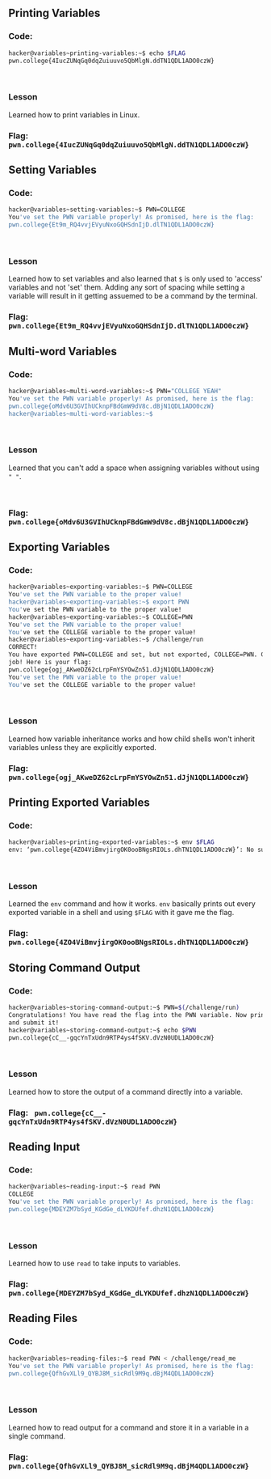 ## Printing Variables

### Code:
```bash
hacker@variables~printing-variables:~$ echo $FLAG
pwn.college{4IucZUNqGq0dqZuiuuvo5QbMlgN.ddTN1QDL1ADO0czW}
```
<br>

### Lesson
Learned how to print variables in Linux.
<br>

### Flag: ```pwn.college{4IucZUNqGq0dqZuiuuvo5QbMlgN.ddTN1QDL1ADO0czW}```

## Setting Variables

### Code:
```bash
hacker@variables~setting-variables:~$ PWN=COLLEGE
You've set the PWN variable properly! As promised, here is the flag:
pwn.college{Et9m_RQ4vvjEVyuNxoGQHSdnIjD.dlTN1QDL1ADO0czW}
```
<br>

### Lesson
Learned how to set variables and also learned that ```$``` is only used to 'access' variables and not 'set' them. Adding any sort of spacing while setting a variable will result in it getting assuemed to be a command by the terminal. 
<br>

### Flag: ``` pwn.college{Et9m_RQ4vvjEVyuNxoGQHSdnIjD.dlTN1QDL1ADO0czW} ```

## Multi-word Variables

### Code:
```bash
hacker@variables~multi-word-variables:~$ PWN="COLLEGE YEAH"
You've set the PWN variable properly! As promised, here is the flag:
pwn.college{oMdv6U3GVIhUCknpFBdGmW9dV8c.dBjN1QDL1ADO0czW}
hacker@variables~multi-word-variables:~$
```
<br>

### Lesson
Learned that you can't add a space when assigning variables  without using ```" "```. 

<br>

### Flag: ```pwn.college{oMdv6U3GVIhUCknpFBdGmW9dV8c.dBjN1QDL1ADO0czW} ```

## Exporting Variables

### Code:
```bash
hacker@variables~exporting-variables:~$ PWN=COLLEGE
You've set the PWN variable to the proper value!
hacker@variables~exporting-variables:~$ export PWN
You've set the PWN variable to the proper value!
hacker@variables~exporting-variables:~$ COLLEGE=PWN
You've set the PWN variable to the proper value!
You've set the COLLEGE variable to the proper value!
hacker@variables~exporting-variables:~$ /challenge/run
CORRECT!
You have exported PWN=COLLEGE and set, but not exported, COLLEGE=PWN. Great
job! Here is your flag:
pwn.college{ogj_AKweDZ62cLrpFmYSYOwZn51.dJjN1QDL1ADO0czW}
You've set the PWN variable to the proper value!
You've set the COLLEGE variable to the proper value!

```
<br>

### Lesson
Learned how variable inheritance works and how child shells won't inherit variables unless they are explicitly exported.
<br>

### Flag: ``` pwn.college{ogj_AKweDZ62cLrpFmYSYOwZn51.dJjN1QDL1ADO0czW} ```

## Printing Exported Variables

### Code:
```bash
hacker@variables~printing-exported-variables:~$ env $FLAG
env: ‘pwn.college{4ZO4ViBmvjirgOK0ooBNgsRIOLs.dhTN1QDL1ADO0czW}’: No such file or directory

```
<br>

### Lesson
Learned the ```env``` command and how it works. 
```env``` basically prints out every exported variable in a shell and using ```$FLAG``` with it gave me the flag.
<br>

### Flag: ``` pwn.college{4ZO4ViBmvjirgOK0ooBNgsRIOLs.dhTN1QDL1ADO0czW}```

## Storing Command Output

### Code:
```bash
hacker@variables~storing-command-output:~$ PWN=$(/challenge/run)
Congratulations! You have read the flag into the PWN variable. Now print it out
and submit it!
hacker@variables~storing-command-output:~$ echo $PWN
pwn.college{cC__-gqcYnTxUdn9RTP4ys4fSKV.dVzN0UDL1ADO0czW}

```
<br>

### Lesson
Learned how to store the output of a command directly into a variable. 
<br>

### Flag: ``` pwn.college{cC__-gqcYnTxUdn9RTP4ys4fSKV.dVzN0UDL1ADO0czW}```

## Reading Input

### Code:
```bash
hacker@variables~reading-input:~$ read PWN
COLLEGE
You've set the PWN variable properly! As promised, here is the flag:
pwn.college{MDEYZM7bSyd_KGdGe_dLYKDUfef.dhzN1QDL1ADO0czW}
```
<br>

### Lesson
Learned how to use ```read``` to take inputs to variables.
<br>

### Flag: ``` pwn.college{MDEYZM7bSyd_KGdGe_dLYKDUfef.dhzN1QDL1ADO0czW} ```

## Reading Files

### Code:
```bash
hacker@variables~reading-files:~$ read PWN < /challenge/read_me
You've set the PWN variable properly! As promised, here is the flag:
pwn.college{QfhGvXLl9_QYBJ8M_sicRdl9M9q.dBjM4QDL1ADO0czW}
```
<br>

### Lesson
Learned how to read output for a command and store it in a variable in a single command.
<br>

### Flag: ``` pwn.college{QfhGvXLl9_QYBJ8M_sicRdl9M9q.dBjM4QDL1ADO0czW} ```

